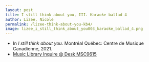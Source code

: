```yaml
---
layout: post
title: I still think about you, III. Karaoke ballad 4
author: Lizée, Nicole
permalink: /lizee-think-about-you-kb4/
image: lizee_i_still_think_about_you003_karaoke_ballad_4.png
---
```


- In *I still think about you.* Montréal Québec: Centre de Musique Canadienne, 2021.
- <a href="https://tufts.primo.exlibrisgroup.com/permalink/01TUN_INST/1kc9gia/alma991018677203903851" target="_blank">Music Library Inquire @ Desk MSC9615</a>
